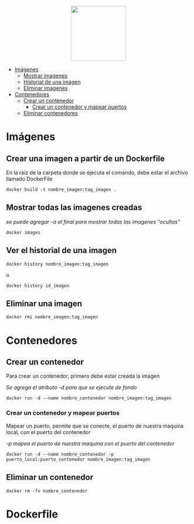 <div align="center">
  <img src="https://www.docker.com/sites/default/files/d8/Docker-R-Logo-08-2018-Monochomatic-RGB_Moby-x1.png" width="150">
</div>
  
  
  
- [Imágenes](#Imágenes )
  - [Mostrar imagenes](#Mostrar-todas-las-imagenes-creadas )
  - [Historial de una imagen](#Ver-el-historial-de-una-imagen )
  - [Eliminar imagenes](#Eliminar-una-imagen )
- [Contenedores](#Contenedores )
  - [Crear un contenedor](#Crear-un-contenedor )
    - [Crear un contenedor y mapear puertos](#Crear-un-contenedor-y-mapear-puertos )
  - [Eliminar contenedores](#Eliminar-un-contenedor )
  
  
  
#  Imágenes
  
  
## Crear una imagen a partir de un Dockerfile
  
En la raiz de la carpeta donde se ejecuta el comando, debe estar el archivo llamado DockerFile
  
```
docker build -t nombre_imagen:tag_imagen .
```
  
##  Mostrar todas las imagenes creadas
  
  
*se puede agregar -a al final para mostrar todas las imagenes "ocultas"*
  
```
docker images
```
  
##  Ver el historial de una imagen
  
  
```
docker history nombre_imagen:tag_imagen
```
  
o
  
```
docker history id_imagen
```
  
##  Eliminar una imagen
  
  
```
docker rmi nombre_imagen:tag_imagen
```
  
#  Contenedores
  
  
##  Crear un contenedor
  
  
Para crear un contenedor, primero debe estar creada la imagen
  
*Se agrega el atributo -d para que se ejecute de fondo*
  
  
```
docker run -d --name nombre_contenedor nombre_imagen:tag_imagen
```
  
###  Crear un contenedor y mapear puertos
  
  
Mapear un puerto, permite que se conecte, el puerto de nuestra maquina local, con el puerto del contenedor
  
*-p mapea el puerto de nuestra maquina con el puerto del contenedor*
  
```
docker run -d --name nombre_contenedor -p puerto_local:puerto_contenedor nombre_imagen:tag_imagen
```
  
##  Eliminar un contenedor
  
  
```
docker rm -fv nombre_contenedor
```

# Dockerfile